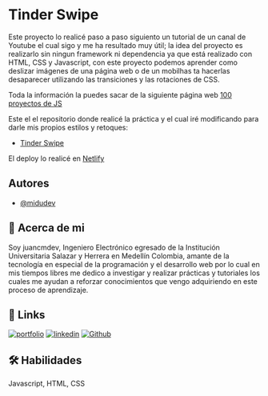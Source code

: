 # Tinder Swipe

Este proyecto lo realicé paso a paso siguiento un tutorial de un canal de Youtube el cual sigo y me ha resultado muy útil; la idea del proyecto es realizarlo sin ningun framework ni dependencia ya que está realizado con HTML, CSS y Javascript, con este proyecto podemos aprender como deslizar imágenes de una página web o de un mobilhas ta hacerlas desaparecer utilizando las transiciones y las rotaciones de CSS.

Toda la información la puedes sacar de la siguiente página web [100 proyectos de JS](https://www.javascript100.dev/)

Este el el repositorio donde realicé la práctica y el cual iré modificando para darle mis propios estilos y retoques:

- [Tinder Swipe](https://github.com/juancmdev/tinder-swipe)

El deploy lo realicé en [Netlify](https://tinder-swipe.netlify.app/)

## Autores

- [@midudev](https://github.com/midudev)

## 🚀 Acerca de mi

Soy juancmdev, Ingeniero Electrónico egresado de la Institución Universitaria Salazar y Herrera en Medellín Colombia, amante de la tecnología en especial de la programación y el desarrollo web por lo cual en mis tiempos libres me dedico a investigar y realizar prácticas y tutoriales los cuales me ayudan a reforzar conocimientos que vengo adquiriendo en este proceso de aprendizaje.

## 🔗 Links

[![portfolio](https://app.netlify.com/teams/draxustienda/overview)](https://netlify.com/)
[![linkedin](https://www.linkedin.com/in/juan-carlos-moreno-j-14829423b/)](https://www.linkedin.com/)
[![Github](https://github.com/juancmdev)](https://github.com/)

## 🛠 Habilidades

Javascript, HTML, CSS
